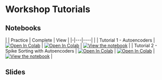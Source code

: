 # Workshop Tutorials


## Notebooks

| | Practice | Complete | View |
|-|---|----| |
| Tutorial 1 - Autoencoders | [![Open In Colab](https://colab.research.google.com/assets/colab-badge.svg)](https://colab.research.google.com/github/btolooshams/crsae/blob/master/pytorch/tutorials/spike-sorting.ipynb) | [![Open In Colab](https://colab.research.google.com/assets/colab-badge.svg)](https://colab.research.google.com/github/btolooshams/crsae/blob/master/pytorch/tutorials/spike-sorting.ipynb) | [![View the notebook](https://img.shields.io/badge/render-nbviewer-orange.svg)](https://nbviewer.jupyter.org/github/btolooshams/crsae/blob/master/pytorch/tutorials/spike-sorting.ipynb?flush_cache=true) |
| Tutorial 2 - Spike Sorting with Autoencoders | [![Open In Colab](https://colab.research.google.com/assets/colab-badge.svg)](https://colab.research.google.com/github/btolooshams/crsae/blob/master/pytorch/tutorials/spike-sorting.ipynb) | [![Open In Colab](https://colab.research.google.com/assets/colab-badge.svg)](https://colab.research.google.com/github/btolooshams/crsae/blob/master/pytorch/tutorials/spike-sorting.ipynb) | [![View the notebook](https://img.shields.io/badge/render-nbviewer-orange.svg)](https://nbviewer.jupyter.org/github/btolooshams/crsae/blob/master/pytorch/tutorials/spike-sorting.ipynb?flush_cache=true) |



## Slides
